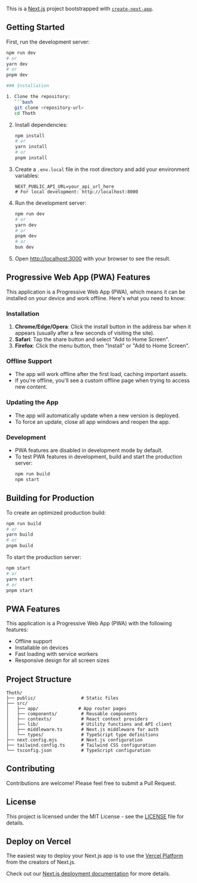 This is a [Next.js](https://nextjs.org) project bootstrapped with [`create-next-app`](https://nextjs.org/docs/app/api-reference/cli/create-next-app).

## Getting Started

First, run the development server:

```bash
npm run dev
# or
yarn dev
# or
pnpm dev

### Installation

1. Clone the repository:
   ```bash
   git clone <repository-url>
   cd Thoth
   ```

2. Install dependencies:
   ```bash
   npm install
   # or
   yarn install
   # or
   pnpm install
   ```

3. Create a `.env.local` file in the root directory and add your environment variables:
   ```
   NEXT_PUBLIC_API_URL=your_api_url_here
   # For local development: http://localhost:8000
   ```

4. Run the development server:
   ```bash
   npm run dev
   # or
   yarn dev
   # or
   pnpm dev
   # or
   bun dev
   ```

5. Open [http://localhost:3000](http://localhost:3000) with your browser to see the result.

## Progressive Web App (PWA) Features

This application is a Progressive Web App (PWA), which means it can be installed on your device and work offline. Here's what you need to know:

### Installation

1. **Chrome/Edge/Opera**: Click the install button in the address bar when it appears (usually after a few seconds of visiting the site).
2. **Safari**: Tap the share button and select "Add to Home Screen".
3. **Firefox**: Click the menu button, then "Install" or "Add to Home Screen".

### Offline Support

- The app will work offline after the first load, caching important assets.
- If you're offline, you'll see a custom offline page when trying to access new content.

### Updating the App

- The app will automatically update when a new version is deployed.
- To force an update, close all app windows and reopen the app.

### Development

- PWA features are disabled in development mode by default.
- To test PWA features in development, build and start the production server:
  ```bash
  npm run build
  npm start
  ```

## Building for Production

To create an optimized production build:

```bash
npm run build
# or
yarn build
# or
pnpm build
```

To start the production server:

```bash
npm start
# or
yarn start
# or
pnpm start
```

## PWA Features

This application is a Progressive Web App (PWA) with the following features:

- Offline support
- Installable on devices
- Fast loading with service workers
- Responsive design for all screen sizes

## Project Structure

```
Thoth/
├── public/                 # Static files
├── src/
│   ├── app/               # App router pages
│   ├── components/         # Reusable components
│   ├── contexts/           # React context providers
│   ├── lib/                # Utility functions and API client
│   ├── middleware.ts       # Next.js middleware for auth
│   └── types/              # TypeScript type definitions
├── next.config.mjs         # Next.js configuration
├── tailwind.config.ts      # Tailwind CSS configuration
└── tsconfig.json           # TypeScript configuration
```

## Contributing

Contributions are welcome! Please feel free to submit a Pull Request.

## License

This project is licensed under the MIT License - see the [LICENSE](LICENSE) file for details.

## Deploy on Vercel

The easiest way to deploy your Next.js app is to use the [Vercel Platform](https://vercel.com/new?utm_medium=default-template&filter=next.js&utm_source=create-next-app&utm_campaign=create-next-app-readme) from the creators of Next.js.

Check out our [Next.js deployment documentation](https://nextjs.org/docs/app/building-your-application/deploying) for more details.
